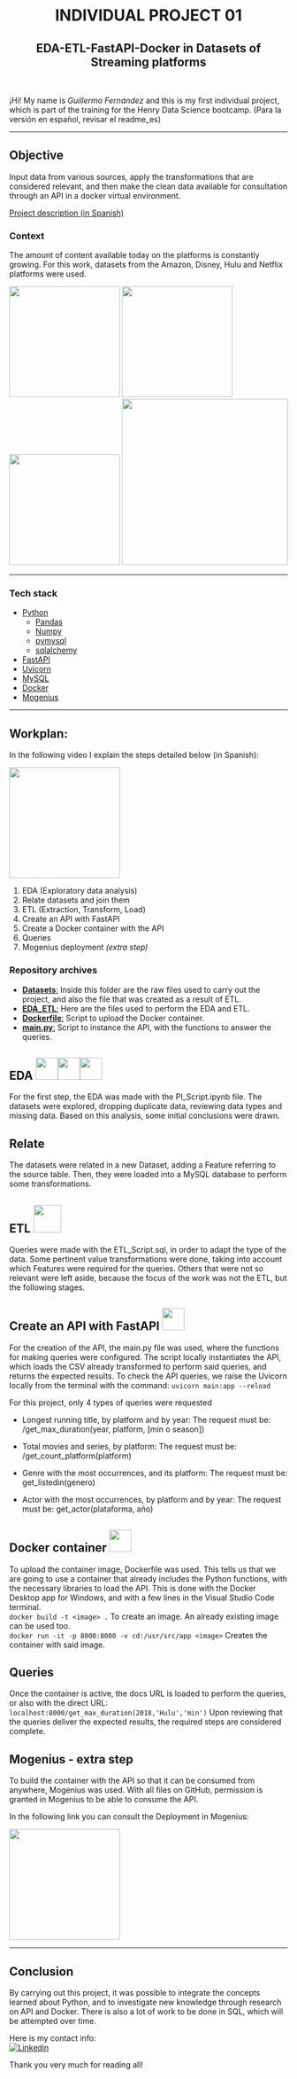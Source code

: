 <h1 align=center> INDIVIDUAL PROJECT 01 </h1>
<h2 align=center> EDA-ETL-FastAPI-Docker in Datasets of Streaming platforms</h2>

<br>

¡Hi! My name is *Guillermo Fernández* and this is my first individual project, which is part of the training for the Henry Data Science bootcamp.
(Para la versión en español, revisar el readme_es)

<hr>

## Objective
Input data from various sources, apply the transformations that are considered relevant, and then make the clean data available for consultation through an API in a docker virtual environment.

[Project description (in Spanish)](https://github.com/HX-FAshur/PI01_DATA05)

### Context
The amount of content available today on the platforms is constantly growing. For this work, datasets from the Amazon, Disney, Hulu and Netflix platforms were used.

<div>
<img src="https://user-images.githubusercontent.com/110403753/209761096-8cfd888f-62a3-4de9-83ac-605f4ce0a025.png" width="200px">
<img src="https://user-images.githubusercontent.com/110403753/209761412-26b311f6-6847-48b6-8c97-6dd020e93372.png" width="200px">
<img src="https://user-images.githubusercontent.com/110403753/209761331-68019653-f285-4d73-b225-2280dbb69e83.png" width="200px">
<img src="https://user-images.githubusercontent.com/110403753/209761759-d7701724-a91c-4ac2-aecf-0d8093edff37.png" width="300px">
</div><hr>

### Tech stack
* [Python](https://docs.python.org/3/)
    * [Pandas](https://pandas.pydata.org/)
    * [Numpy](https://numpy.org)
    * [pymysql](https://pypi.org/project/PyMySQL/)
    * [sqlalchemy](https://www.sqlalchemy.org)
* [FastAPI](https://fastapi.tiangolo.com/)
* [Uvicorn](https://www.uvicorn.org/)
* [MySQL](https://www.mysql.com/)
* [Docker](https://www.docker.com)
* [Mogenius](https://mogenius.com)

<hr>

## Workplan:
In the following video I explain the steps detailed below (in Spanish):

[<img src="https://user-images.githubusercontent.com/110403753/206619791-f63f171b-6736-4415-843e-f50f1e8de46f.png" width="200px">](https://youtu.be/ThbD2etUDbg)

1. EDA (Exploratory data analysis)
2. Relate datasets and join them
3. ETL (Extraction, Transform, Load)
4. Create an API with FastAPI
5. Create a Docker container with the API
6. Queries
7. Mogenius deployment _(extra step)_

### Repository archives
- [**Datasets**:](./Datasets/) Inside this folder are the raw files used to carry out the project, and also the file that was created as a result of ETL. 
- [**EDA_ETL**:](./EDA_ETL/) Here are the files used to perform the EDA and ETL.
- [**Dockerfile**:](./Dockerfile) Script to upload the Docker container.
- [**main.py**:](/main.py) Script to instance the API, with the functions to answer the queries.

## EDA <img src="https://cdn.jsdelivr.net/gh/devicons/devicon/icons/python/python-original.svg" width=40px height=40px/><img src="https://cdn.jsdelivr.net/gh/devicons/devicon/icons/jupyter/jupyter-original-wordmark.svg" width=40px height=40px/><img src="https://cdn.jsdelivr.net/gh/devicons/devicon/icons/pandas/pandas-original.svg" width=40px height=40px/>   
For the first step, the EDA was made with the PI_Script.ipynb file. The datasets were explored, dropping duplicate data, reviewing data types and missing data. Based on this analysis, some initial conclusions were drawn.

## Relate 
The datasets were related in a new Dataset, adding a Feature referring to the source table. Then, they were loaded into a MySQL database to perform some transformations.

## ETL <img src="https://cdn.jsdelivr.net/gh/devicons/devicon/icons/mysql/mysql-original-wordmark.svg" width=50px height=50px/>  
Queries were made with the ETL_Script.sql, in order to adapt the type of the data. Some pertinent value transformations were done, taking into account which Features were required for the queries. Others that were not so relevant were left aside, because the focus of the work was not the ETL, but the following stages.

## Create an API with FastAPI <img src="https://cdn.jsdelivr.net/gh/devicons/devicon/icons/fastapi/fastapi-original.svg" width=40px height=40px/>

For the creation of the API, the main.py file was used, where the functions for making queries were configured. The script locally instantiates the API, which loads the CSV already transformed to perform said queries, and returns the expected results.
To check the API queries, we raise the Uvicorn locally from the terminal with the command:
```uvicorn main:app --reload```

For this project, only 4 types of queries were requested
+ Longest running title, by platform and by year:
     The request must be: /get_max_duration(year, platform, [min o season])

+ Total movies and series, by platform:
     The request must be: /get_count_platform(platform)  
  
+ Genre with the most occurrences, and its platform:
     The request must be: get_listedin(genero)  

+ Actor with the most occurrences, by platform and by year:
     The request must be: get_actor(plataforma, año)

## Docker container <img src="https://cdn.jsdelivr.net/gh/devicons/devicon/icons/docker/docker-plain.svg" width=40px height=40px/>

To upload the container image, Dockerfile was used. This tells us that we are going to use a container that already includes the Python functions, with the necessary libraries to load the API. This is done with the Docker Desktop app for Windows, and with a few lines in the Visual Studio Code terminal.  
```docker build -t <image> .``` To create an image. An already existing image can be used too.   
```docker run -it -p 8000:8000 -v cd:/usr/src/app <image>``` Creates the container with said image. 

## Queries
Once the container is active, the docs URL is loaded to perform the queries, or also with the direct URL:
``localhost:8000/get_max_duration(2018,'Hulu','min')``
Upon reviewing that the queries deliver the expected results, the required steps are considered complete.

## Mogenius - extra step
To build the container with the API so that it can be consumed from anywhere, Mogenius was used. With all files on GitHub, permission is granted in Mogenius to be able to consume the API.

In the following link you can consult the Deployment in Mogenius:

[<img src="https://user-images.githubusercontent.com/110403753/206621156-690eebab-6b72-4b4e-b77a-0079e6da0791.png" width="200px">](https://pi01-api-docke-prod-pi-01-fernandezguille-brfrrr.mo5.mogenius.io/docs)

<hr>

## Conclusion
By carrying out this project, it was possible to integrate the concepts learned about Python, and to investigate new knowledge through research on API and Docker. There is also a lot of work to be done in SQL, which will be attempted over time.

Here is my contact info:  
<a href="https://www.linkedin.com/in/fernandezguillermo"><img alt="Linkedin" title="Connect with me" src="https://img.shields.io/badge/Linkedin-0077B5?style=flat&logo=linkedin&logoColor=white"></a>  

Thank you very much for reading all!